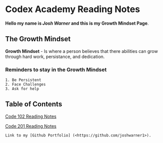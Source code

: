 # Codex Academy Reading Notes

**Hello my name is _Josh Warner_ and this is my Growth Mindset Page**.

## The Growth Mindset

**Growth Mindset** - Is where a person believes that there abilities can grow through hard work, persistance, and dedication.

### Reminders to stay in the Growth Mindset

    1. Be Persistent
    2. Face Challenges
    3. Ask for help

## Table of Contents

[Code 102 Reading Notes](https://github.com/joshwarner1/reading-notes/tree/main/102)

[Code 201 Reading Notes](https://github.com/joshwarner1/reading-notes/tree/main/201)

    Link to my [Github Portfolio] (<https://github.com/joshwarner1>).
